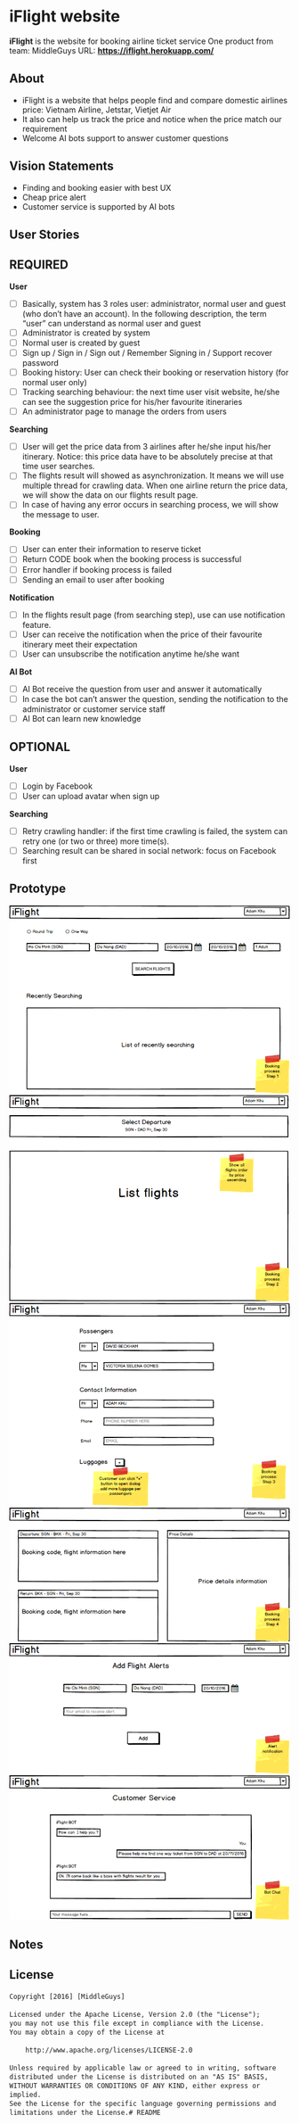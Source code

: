 # iFlight website

**iFlight** is the website for booking airline ticket service
One product from team: MiddleGuys
URL: **https://iflight.herokuapp.com/**

## About
* iFlight is a website that helps people find and compare domestic airlines price: Vietnam Airline, Jetstar, Vietjet Air
* It also can help us track the price and notice when the price match our requirement
* Welcome AI bots support to answer customer questions

## Vision Statements
* Finding and booking easier with best UX
* Cheap price alert
* Customer service is supported by AI bots

## User Stories
## REQUIRED
**User**

- [ ] Basically, system has 3 roles user: administrator, normal user and guest (who don’t have an account). In the following description, the term “user” can understand as normal user and guest
- [ ] Administrator is created by system
- [ ] Normal user is created by guest
- [ ] Sign up / Sign in / Sign out / Remember Signing in / Support recover password
- [ ] Booking history: User can check their booking or reservation history (for normal user only)
- [ ] Tracking searching behaviour: the next time user visit website, he/she can see the suggestion price for his/her favourite itineraries
- [ ] An administrator page to manage the orders from users

**Searching**

- [ ] User will get the price data from 3 airlines after he/she input his/her itinerary. Notice: this price data have to be absolutely precise at that time user searches.
- [ ] The flights result will showed as asynchronization. It means we will use multiple thread for crawling data. When one airline return the price data, we will show the data on our flights result page.
- [ ] In case of having any error occurs in searching process, we will show the message to user.

**Booking**

- [ ] User can enter their information to reserve ticket
- [ ] Return CODE book when the booking process is successful
- [ ] Error handler if booking process is failed
- [ ] Sending an email to user after booking

**Notification**

- [ ] In the flights result page (from searching step), use can use notification feature.
- [ ] User can receive the notification when the price of their favourite itinerary meet their expectation
- [ ] User can unsubscribe the notification anytime he/she want

**AI Bot**

- [ ] AI Bot receive the question from user and answer it automatically
- [ ] In case the bot can’t answer the question, sending the notification to the administrator or customer service staff
- [ ] AI Bot can learn new knowledge

## OPTIONAL
**User**

- [ ] Login by Facebook
- [ ] User can upload avatar when sign up

**Searching**

- [ ] Retry crawling handler: if the first time crawling is failed, the system can retry one (or two or three) more time(s).
- [ ] Searching result can be shared in social network: focus on Facebook first

## Prototype
![Booking step 1](/prototype/booking-step-1.png)
![Booking step 2](/prototype/booking-step-2.png)
![Booking step 3](/prototype/booking-step-3.png)
![Booking step 4](/prototype/booking-step-4.png)
![Alert notification](/prototype/alert.png)
![Bot chat](/prototype/bot.png)

## Notes

## License

    Copyright [2016] [MiddleGuys]

    Licensed under the Apache License, Version 2.0 (the "License");
    you may not use this file except in compliance with the License.
    You may obtain a copy of the License at

        http://www.apache.org/licenses/LICENSE-2.0

    Unless required by applicable law or agreed to in writing, software
    distributed under the License is distributed on an "AS IS" BASIS,
    WITHOUT WARRANTIES OR CONDITIONS OF ANY KIND, either express or implied.
    See the License for the specific language governing permissions and
    limitations under the License.# README

